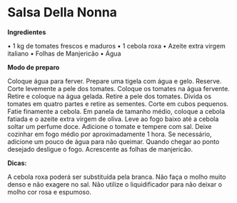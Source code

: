 # Salsa Della Nonna

**Ingredientes**

• 1 kg de tomates frescos e maduros
• 1 cebola roxa
• Azeite extra virgem italiano
• Folhas de Manjericão
• Água

**Modo de preparo**

Coloque água para ferver.
Prepare uma tigela com água e gelo. Reserve.
Corte levemente a pele dos tomates.
Coloque os tomates na água fervente.
Retire e coloque na água gelada.
Retire a pele dos tomates.
Divida os tomates em quatro partes e retire as sementes.
Corte em cubos pequenos.
Fatie finamente a cebola.
Em panela de tamanho médio, coloque a cebola fatiada e o azeite extra virgem de oliva.
Leve ao fogo baixo até a cebola soltar um perfume doce.
Adicione o tomate e tempere com sal.
Deixe cozinhar em fogo médio por aproximadamente 1 hora.
Se necessário, adicione um pouco de água para não queimar.
Quando chegar ao ponto desejado desligue o fogo.
Acrescente as folhas de manjericão.

**Dicas:**

A cebola roxa poderá ser substituída pela branca.
Não faça o molho muito denso e não exagere no sal.
Não utilize o liquidificador para não deixar o molho cor rosa e espumoso.

